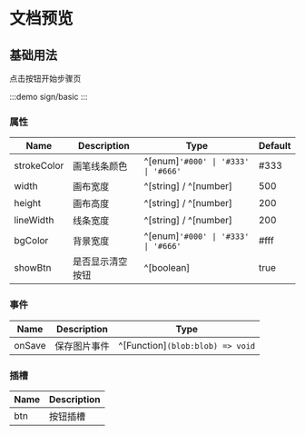 # 文档预览

## 基础用法
点击按钮开始步骤页

:::demo
sign/basic
:::


### 属性

| Name                  | Description                          | Type                                     | Default |
| --------------------- | ------------------------------------ | ---------------------------------------- | ------- |
|strokeColor|画笔线条颜色     | ^[enum]`'#000' \| '#333' \| '#666'`      | #333  | 
|width	 	|画布宽度         | ^[string] / ^[number]                    | 500	 |
|height	 	|画布高度         | ^[string] / ^[number]                    | 200   |
|lineWidth	|线条宽度         | ^[string] / ^[number]                    | 200   |
|bgColor	|背景宽度         |  ^[enum]`'#000' \| '#333' \| '#666'`     | #fff  |
|showBtn    |是否显示清空按钮 |  ^[boolean]                              | true  |






### 事件

| Name   | Description                           | Type                                                      |
| ------ | ------------------------------------- | --------------------------------------------------------- |
| onSave |  保存图片事件 | ^[Function]`(blob:blob) => void` |

### 插槽

| Name    | Description               |
| ------- | ------------------------- |
| btn | 按钮插槽 |
